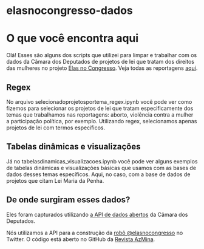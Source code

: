 # elasnocongresso-dados

# O que você encontra aqui #

Olá! Esses são alguns dos scripts que utilizei para limpar e trabalhar com os dados da Câmara dos Deputados de projetos de lei que tratam dos direitos das mulheres no projeto <a href="https://www.elasnocongresso.com.br">Elas no Congresso</a>. Veja todas as reportagens <a href="https://www.elasnocongresso.com.br/acompanhe">aqui</a>.

## Regex ##

No arquivo selecionadoprojetosportema_regex.ipynb você pode ver como fizemos para selecionar os projetos de lei que tratam especificamente dos temas que trabalhamos nas reportagens: aborto, violência contra a mulher a participação política, por exemplo. Utilizando regex, selecionamos apenas projetos de lei com termos específicos.

## Tabelas dinâmicas e visualizações ##

Já no tabelasdinamicas_visualizacoes.ipynb você pode ver alguns exemplos de tabelas dinâmicas e visualizações básicas que usamos com as bases de dados desses temas específicos. Aqui, no caso, com a base de dados de projetos que citam Lei Maria da Penha.

## De onde surgiram esses dados? ##

Eles foram capturados utilizando <a href="https://www.elasnocongresso.com.br">a API de dados abertos</a> da Câmara dos Deputados. 

Nós utilizamos a API para a construção da <a href="https://twitter.com/elasnocongresso">robô @elasnocongresso</a> no Twitter.
O código está aberto no GitHub da <a href="https://github.com/revistaazmina/elasnocongressobot">Revista AzMina</a>.
